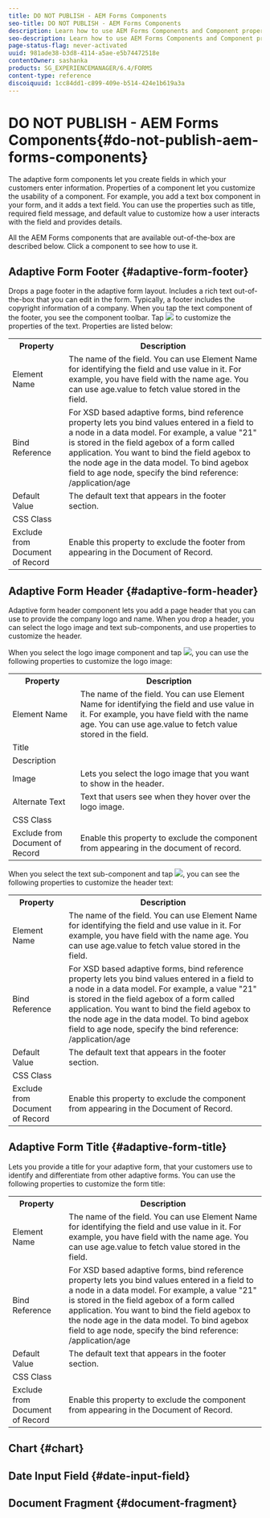 ```yaml
---
title: DO NOT PUBLISH - AEM Forms Components
seo-title: DO NOT PUBLISH - AEM Forms Components
description: Learn how to use AEM Forms Components and Component properties to create fields to let your customers effectively provide data. 
seo-description: Learn how to use AEM Forms Components and Component properties to create fields to let your customers effectively provide data. 
page-status-flag: never-activated
uuid: 981ade38-b3d8-4114-a5ae-e5b74472518e
contentOwner: sashanka
products: SG_EXPERIENCEMANAGER/6.4/FORMS
content-type: reference
discoiquuid: 1cc84dd1-c899-409e-b514-424e1b619a3a
---
```


# DO NOT PUBLISH - AEM Forms Components{#do-not-publish-aem-forms-components}

The adaptive form components let you create fields in which your customers enter information. Properties of a component let you customize the usability of a component. For example, you add a text box component in your form, and it adds a text field. You can use the properties such as title, required field message, and default value to customize how a user interacts with the field and provides details.

All the AEM Forms components that are available out-of-the-box are described below. Click a component to see how to use it.

## Adaptive Form Footer {#adaptive-form-footer}

Drops a page footer in the adaptive form layout. Includes a rich text out-of-the-box that you can edit in the form. Typically, a footer includes the copyright information of a company. When you tap the text component of the footer, you see the component toolbar. Tap ![](assets/cmppr.png) to customize the properties of the text. Properties are listed below:

<table> 
 <tbody>
  <tr>
   <th>Property</th> 
   <th>Description</th> 
  </tr>
  <tr>
   <td>Element Name</td> 
   <td>The name of the field. You can use Element Name for identifying the field and use value in it. For example, you have field with the name age. You can use <span class="code">age.value</span> to fetch value stored in the field.<br /> </td> 
  </tr>
  <tr>
   <td>Bind Reference</td> 
   <td>For XSD based adaptive forms, bind reference property lets you bind values entered in a field to a node in a data model. For example, a value "21" is stored in the field agebox of a form called <span class="code">application</span>. You want to bind the field <span class="code">agebox</span> to the node <span class="code">age</span> in the data model. To bind agebox field to age node, specify the bind reference: <span class="code">/application/age</span></td> 
  </tr>
  <tr>
   <td>Default Value</td> 
   <td>The default text that appears in the footer section. </td> 
  </tr>
  <tr>
   <td>CSS Class</td> 
   <td> </td> 
  </tr>
  <tr>
   <td>Exclude from Document of Record</td> 
   <td>Enable this property to exclude the footer from appearing in the Document of Record. </td> 
  </tr>
 </tbody>
</table>

## Adaptive Form Header {#adaptive-form-header}

Adaptive form header component lets you add a page header that you can use to provide the company logo and name. When you drop a header, you can select the logo image and text sub-components, and use properties to customize the header.

When you select the logo image component and tap ![](assets/cmppr.png), you can use the following properties to customize the logo image:

<table> 
 <tbody>
  <tr>
   <th>Property</th> 
   <th>Description</th> 
  </tr>
  <tr>
   <td>Element Name</td> 
   <td>The name of the field. You can use Element Name for identifying the field and use value in it. For example, you have field with the name <span class="code">age</span>. You can use <span class="code">age.value</span> to fetch value stored in the field.</td> 
  </tr>
  <tr>
   <td>Title</td> 
   <td> </td> 
  </tr>
  <tr>
   <td>Description</td> 
   <td> </td> 
  </tr>
  <tr>
   <td>Image</td> 
   <td>Lets you select the logo image that you want to show in the header. </td> 
  </tr>
  <tr>
   <td>Alternate Text<br /> </td> 
   <td>Text that users see when they hover over the logo image.<br /> </td> 
  </tr>
  <tr>
   <td>CSS Class</td> 
   <td> </td> 
  </tr>
  <tr>
   <td>Exclude from Document of Record</td> 
   <td>Enable this property to exclude the component from appearing in the document of record. </td> 
  </tr>
 </tbody>
</table>

When you select the text sub-component and tap ![](assets/cmppr.png), you can see the following properties to customize the header text:

<table> 
 <tbody>
  <tr>
   <th>Property</th> 
   <th>Description</th> 
  </tr>
  <tr>
   <td>Element Name</td> 
   <td>The name of the field. You can use Element Name for identifying the field and use value in it. For example, you have field with the name age. You can use <span class="code">age.value</span> to fetch value stored in the field.<br /> </td> 
  </tr>
  <tr>
   <td>Bind Reference</td> 
   <td>For XSD based adaptive forms, bind reference property lets you bind values entered in a field to a node in a data model. For example, a value "21" is stored in the field agebox of a form called <span class="code">application</span>. You want to bind the field <span class="code">agebox</span> to the node <span class="code">age</span> in the data model. To bind agebox field to age node, specify the bind reference: <span class="code">/application/age</span></td> 
  </tr>
  <tr>
   <td>Default Value</td> 
   <td>The default text that appears in the footer section. </td> 
  </tr>
  <tr>
   <td>CSS Class</td> 
   <td> </td> 
  </tr>
  <tr>
   <td>Exclude from Document of Record</td> 
   <td>Enable this property to exclude the component from appearing in the Document of Record. </td> 
  </tr>
 </tbody>
</table>

## Adaptive Form Title {#adaptive-form-title}

Lets you provide a title for your adaptive form, that your customers use to identify and differentiate from other adaptive forms. You can use the following properties to customize the form title: 

<table> 
 <tbody>
  <tr>
   <th>Property</th> 
   <th>Description</th> 
  </tr>
  <tr>
   <td>Element Name</td> 
   <td>The name of the field. You can use Element Name for identifying the field and use value in it. For example, you have field with the name age. You can use <span class="code">age.value</span> to fetch value stored in the field.<br /> </td> 
  </tr>
  <tr>
   <td>Bind Reference</td> 
   <td>For XSD based adaptive forms, bind reference property lets you bind values entered in a field to a node in a data model. For example, a value "21" is stored in the field agebox of a form called <span class="code">application</span>. You want to bind the field <span class="code">agebox</span> to the node <span class="code">age</span> in the data model. To bind agebox field to age node, specify the bind reference: <span class="code">/application/age</span></td> 
  </tr>
  <tr>
   <td>Default Value</td> 
   <td>The default text that appears in the footer section. </td> 
  </tr>
  <tr>
   <td>CSS Class</td> 
   <td> </td> 
  </tr>
  <tr>
   <td>Exclude from Document of Record</td> 
   <td>Enable this property to exclude the component from appearing in the Document of Record. </td> 
  </tr>
 </tbody>
</table>

## Chart {#chart}

## Date Input Field {#date-input-field}

## Document Fragment {#document-fragment}

